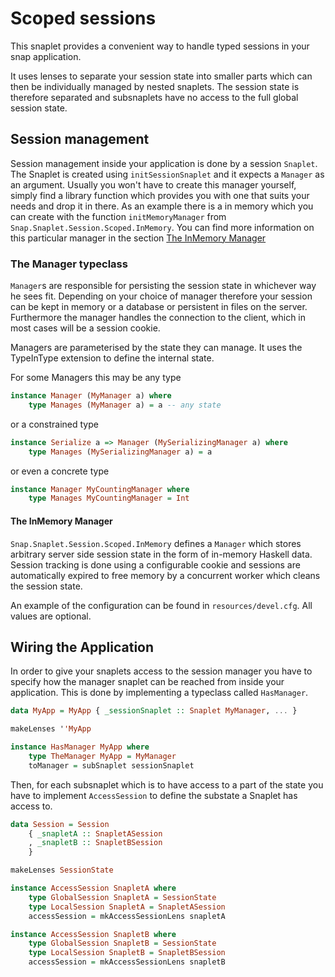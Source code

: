 # Scoped sessions

This snaplet provides a convenient way to handle typed sessions in your snap application.

It uses lenses to separate your session state into smaller parts which can then be individually managed by nested snaplets.
The session state is therefore separated and subsnaplets have no access to the full global session state.

## Session management

Session management inside your application is done by a session `Snaplet`. The Snaplet is created using `initSessionSnaplet` and it expects a `Manager` as an argument.
Usually you won't have to create this manager yourself, simply find a library function which provides you with one that suits your needs and drop it in there.
As an example there is a in memory which you can create with the function `initMemoryManager` from `Snap.Snaplet.Session.Scoped.InMemory`. You can find more information on this particular manager in the section [The InMemory Manager](#the-inmemory-manager)

### The Manager typeclass

`Manager`s are responsible for persisting the session state in whichever way he sees fit. Depending on your choice of manager therefore your session can be kept in memory or a database or persistent in files on the server.
Furthermore the manager handles the connection to the client, which in most cases will be a session cookie.

Managers are parameterised by the state they can manage. It uses the TypeInType extension to define the internal state.


For some Managers this may be any type

```Haskell
instance Manager (MyManager a) where
    type Manages (MyManager a) = a -- any state
```

or a constrained type

```Haskell
instance Serialize a => Manager (MySerializingManager a) where
    type Manages (MySerializingManager a) = a
```

or even a concrete type

```Haskell
instance Manager MyCountingManager where
    type Manages MyCountingManager = Int
```

#### The InMemory Manager

`Snap.Snaplet.Session.Scoped.InMemory` defines a `Manager` which stores arbitrary server side session state in the form of in-memory Haskell data. Session tracking is done using a configurable cookie and sessions are automatically expired to free memory by a concurrent worker which cleans the session state.

An example of the configuration can be found in `resources/devel.cfg`. All values are optional.


## Wiring the Application

In order to give your snaplets access to the session manager you have to specify how the manager snaplet can be reached from inside your application.
This is done by implementing a typeclass called `HasManager`.

```Haskell
data MyApp = MyApp { _sessionSnaplet :: Snaplet MyManager, ... }

makeLenses ''MyApp

instance HasManager MyApp where
    type TheManager MyApp = MyManager
    toManager = subSnaplet sessionSnaplet
```

Then, for each subsnaplet which is to have access to a part of the state you have to implement `AccessSession` to define the substate a Snaplet has access to.

```Haskell
data Session = Session
    { _snapletA :: SnapletASession
    , _snapletB :: SnapletBSession
    }

makeLenses SessionState

instance AccessSession SnapletA where
    type GlobalSession SnapletA = SessionState
    type LocalSession SnapletA = SnapletASession
    accessSession = mkAccessSessionLens snapletA

instance AccessSession SnapletB where
    type GlobalSession SnapletB = SessionState
    type LocalSession SnapletB = SnapletBSession
    accessSession = mkAccessSessionLens snapletB
```
